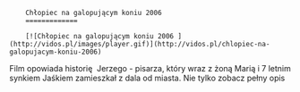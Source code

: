 
        Chłopiec na galopującym koniu 2006 
        =============
        
        [![Chłopiec na galopującym koniu 2006 ](http://vidos.pl/images/player.gif)](http://vidos.pl/chlopiec-na-galopujacym-koniu-2006)
        
        
 Film opowiada historię  Jerzego - pisarza, który wraz z żoną Marią i 7 letnim synkiem Jaśkiem zamieszkał z dala od miasta. Nie tylko zobacz pełny opis
    